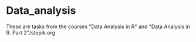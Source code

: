 # Data_analysis
These are tasks from the courses "Data Analysis in R" and "Data Analysis in R. Part 2"/stepik.org
